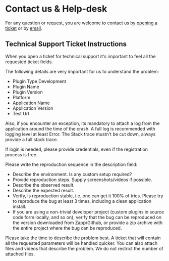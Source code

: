 # Contact us & Help-desk

For any question or request, you are welcome to contact us by [opening a ticket](https://applicaster.atlassian.net/servicedesk/customer/portal/2) or by [email](mailto:dev-rel@applicaster.com).


## Technical Support Ticket Instructions

When you open a ticket for technical support it's important to feel all the requested ticket fields.

The following details are very important for us to understand the problem:

* Plugin Type Development
* Plugin Name
* Plugin Version
* Platform
* Application Name
* Application Version
* Test Url

Also, if you encounter an exception, its mandatory to attach a log from the application around the time of the crash. A full log is recommended with logging level at least Error. The Stack trace mustn't be cut down, always provide a full stack trace.

If login is needed, please provide credentials, even if the registration process is free.

Please write the reproduction sequence in the description field:

* Describe the environment. Is any custom setup required?
* Provide reproduction steps. Supply screenshots/videos if possible.
* Describe the observed result.
* Describe the expected result.
* Verify, is reproduction stable, i.e. one can get it 100% of tries. Please try to reproduce the bug at least 3 times, including a clean application install.
* If you are using a non-trivial developer project (custom plugins in source code form locally, and so on), verify that the bug can be reproduced on the version downloaded from Zapp/Github, or provide a zip archive with the entire project where the bug can be reproduced.

Please take the time to describe the problem best. A ticket that will contain all the requested parameters will be handled quicker. You can also attach files and videos that describe the problem. We do not restrict the number of attached files.